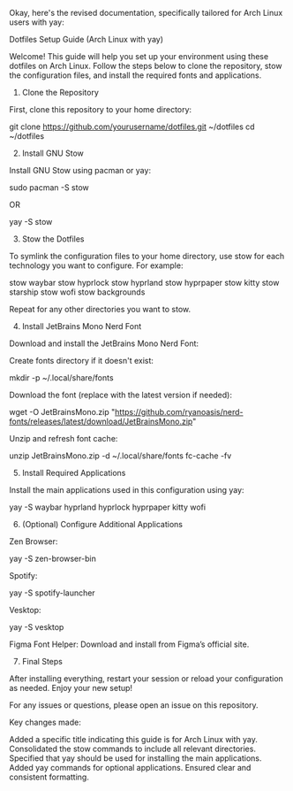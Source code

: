 Okay, here's the revised documentation, specifically tailored for Arch Linux users with yay:

Dotfiles Setup Guide (Arch Linux with yay)

Welcome! This guide will help you set up your environment using these dotfiles on Arch Linux. Follow the steps below to clone the repository, stow the configuration files, and install the required fonts and applications.

1. Clone the Repository

First, clone this repository to your home directory:

git clone https://github.com/yourusername/dotfiles.git ~/dotfiles
cd ~/dotfiles

2. Install GNU Stow

Install GNU Stow using pacman or yay:

sudo pacman -S stow


OR

yay -S stow

3. Stow the Dotfiles

To symlink the configuration files to your home directory, use stow for each technology you want to configure. For example:

stow waybar
stow hyprlock
stow hyprland
stow hyprpaper
stow kitty
stow starship
stow wofi
stow backgrounds


Repeat for any other directories you want to stow.

4. Install JetBrains Mono Nerd Font

Download and install the JetBrains Mono Nerd Font:

Create fonts directory if it doesn't exist:

mkdir -p ~/.local/share/fonts


Download the font (replace with the latest version if needed):

wget -O JetBrainsMono.zip "https://github.com/ryanoasis/nerd-fonts/releases/latest/download/JetBrainsMono.zip"


Unzip and refresh font cache:

unzip JetBrainsMono.zip -d ~/.local/share/fonts
fc-cache -fv

5. Install Required Applications

Install the main applications used in this configuration using yay:

yay -S waybar hyprland hyprlock hyprpaper kitty wofi

6. (Optional) Configure Additional Applications

Zen Browser:

yay -S zen-browser-bin


Spotify:

yay -S spotify-launcher


Vesktop:

yay -S vesktop


Figma Font Helper: Download and install from Figma’s official site.

7. Final Steps

After installing everything, restart your session or reload your configuration as needed. Enjoy your new setup!

For any issues or questions, please open an issue on this repository.

Key changes made:

Added a specific title indicating this guide is for Arch Linux with yay.
Consolidated the stow commands to include all relevant directories.
Specified that yay should be used for installing the main applications.
Added yay commands for optional applications.
Ensured clear and consistent formatting.
